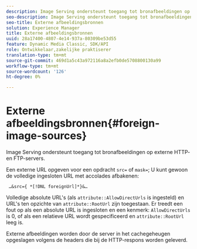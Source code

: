 ```yaml
---
description: Image Serving ondersteunt toegang tot bronafbeeldingen op externe HTTP- en FTP-servers.
seo-description: Image Serving ondersteunt toegang tot bronafbeeldingen op externe HTTP- en FTP-servers.
seo-title: Externe afbeeldingsbronnen
solution: Experience Manager
title: Externe afbeeldingsbronnen
uuid: 28a17400-4807-4e14-937a-80309be53d55
feature: Dynamic Media Classic, SDK/API
role: Ontwikkelaar,zakelijke praktiserer
translation-type: tm+mt
source-git-commit: 469d1a5c43a972116a8a2efb0de5708800130a99
workflow-type: tm+mt
source-wordcount: '126'
ht-degree: 0%

---
```



# Externe afbeeldingsbronnen{#foreign-image-sources}

Image Serving ondersteunt toegang tot bronafbeeldingen op externe HTTP- en FTP-servers.

Een externe URL opgeven voor een opdracht `src=` of `mask=`; U kunt gewoon de volledige ingesloten URL met accolades afbakenen:

` …&src={ *[!DNL foreignUrl]*}&…`

Volledige absolute URL&#39;s (als `attribute::AllowDirectUrls` is ingesteld) en URL&#39;s ten opzichte van `attribute::RootUrl` zijn toegestaan. Er treedt een fout op als een absolute URL is ingesloten en een kenmerk: `AllowDirectUrls` is 0, of als een relatieve URL wordt gespecificeerd en `attribute::RootUrl` leeg is.

Externe afbeeldingen worden door de server in het cachegeheugen opgeslagen volgens de headers die bij de HTTP-respons worden geleverd.

